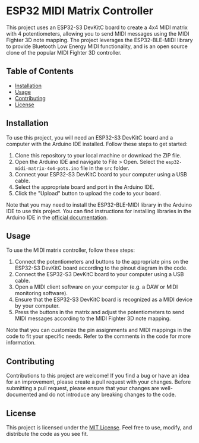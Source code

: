 # ESP32 MIDI Matrix Controller

This project uses an ESP32-S3 DevKitC board to create a 4x4 MIDI matrix with 4 potentiometers, allowing you to send MIDI messages using the MIDI Fighter 3D note mapping. The project leverages the ESP32-BLE-MIDI library to provide Bluetooth Low Energy MIDI functionality, and is an open source clone of the popular MIDI Fighter 3D controller.

## Table of Contents

- [Installation](#installation)
- [Usage](#usage)
- [Contributing](#contributing)
- [License](#license)

## Installation

To use this project, you will need an ESP32-S3 DevKitC board and a computer with the Arduino IDE installed. Follow these steps to get started:

1. Clone this repository to your local machine or download the ZIP file.
2. Open the Arduino IDE and navigate to File > Open. Select the `esp32-midi-matrix-4x4-pots.ino` file in the `src` folder.
3. Connect your ESP32-S3 DevKitC board to your computer using a USB cable.
4. Select the appropriate board and port in the Arduino IDE.
5. Click the "Upload" button to upload the code to your board.

Note that you may need to install the ESP32-BLE-MIDI library in the Arduino IDE to use this project. You can find instructions for installing libraries in the Arduino IDE in the [official documentation](https://www.arduino.cc/en/guide/libraries).

## Usage

To use the MIDI matrix controller, follow these steps:

1. Connect the potentiometers and buttons to the appropriate pins on the ESP32-S3 DevKitC board according to the pinout diagram in the code.
2. Connect the ESP32-S3 DevKitC board to your computer using a USB cable.
3. Open a MIDI client software on your computer (e.g. a DAW or MIDI monitoring software).
4. Ensure that the ESP32-S3 DevKitC board is recognized as a MIDI device by your computer.
5. Press the buttons in the matrix and adjust the potentiometers to send MIDI messages according to the MIDI Fighter 3D note mapping.

Note that you can customize the pin assignments and MIDI mappings in the code to fit your specific needs. Refer to the comments in the code for more information.

## Contributing

Contributions to this project are welcome! If you find a bug or have an idea for an improvement, please create a pull request with your changes. Before submitting a pull request, please ensure that your changes are well-documented and do not introduce any breaking changes to the code.

## License

This project is licensed under the [MIT License](LICENSE). Feel free to use, modify, and distribute the code as you see fit.
